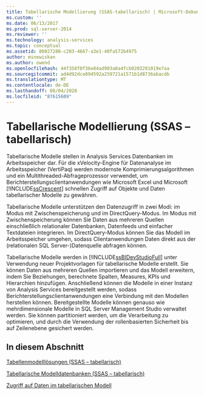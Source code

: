 ```yaml
---
title: Tabellarische Modellierung (SSAS-tabellarisch) | Microsoft-Dokumentation
ms.custom: ''
ms.date: 06/13/2017
ms.prod: sql-server-2014
ms.reviewer: ''
ms.technology: analysis-services
ms.topic: conceptual
ms.assetid: 80027288-c203-4667-a3e1-40fa572b4975
author: minewiskan
ms.author: owend
ms.openlocfilehash: 44f358f0f36e84ad903a0a4fcb0203291019e7aa
ms.sourcegitcommit: ad4d92dce894592a259721a1571b1d8736abacdb
ms.translationtype: MT
ms.contentlocale: de-DE
ms.lasthandoff: 08/04/2020
ms.locfileid: "87615609"
---
```

# <a name="tabular-modeling-ssas-tabular"></a>Tabellarische Modellierung (SSAS – tabellarisch)
  Tabellarische Modelle stellen in Analysis Services Datenbanken im Arbeitsspeicher dar. Für die xVelocity-Engine für Datenanalyse im Arbeitsspeicher (VertiPaq) werden modernste Komprimierungsalgorithmen und ein Multithreaded-Abfrageprozessor verwendet, um Berichterstellungsclientanwendungen wie Microsoft Excel und Microsoft [!INCLUDE[ssCrescent](../../includes/sscrescent-md.md)] schnellen Zugriff auf Objekte und Daten tabellarischer Modelle zu gewähren.  
  
 Tabellarische Modelle unterstützen den Datenzugriff in zwei Modi: im Modus mit Zwischenspeicherung und im DirectQuery-Modus. Im Modus mit Zwischenspeicherung können Sie Daten aus mehreren Quellen einschließlich relationaler Datenbanken, Datenfeeds und einfacher Textdateien integrieren. Im DirectQuery-Modus können Sie das Modell im Arbeitsspeicher umgehen, sodass Clientanwendungen Daten direkt aus der (relationalen SQL Server-)Datenquelle abfragen können.  
  
 Tabellarische Modelle werden in [!INCLUDE[ssBIDevStudioFull](../../includes/ssbidevstudiofull-md.md)] unter Verwendung neuer Projektvorlagen für tabellarische Modelle erstellt. Sie können Daten aus mehreren Quellen importieren und das Modell erweitern, indem Sie Beziehungen, berechnete Spalten, Measures, KPIs und Hierarchien hinzufügen. Anschließend können die Modelle in einer Instanz von Analysis Services bereitgestellt werden, sodass Berichterstellungsclientanwendungen eine Verbindung mit den Modellen herstellen können. Bereitgestellte Modelle können genauso wie mehrdimensionale Modelle in SQL Server Management Studio verwaltet werden. Sie können partitioniert werden, um die Verarbeitung zu optimieren, und durch die Verwendung der rollenbasierten Sicherheit bis auf Zeilenebene gesichert werden.  
  
## <a name="in-this-section"></a>In diesem Abschnitt  
 [Tabellenmodelllösungen &#40;SSAS – tabellarisch&#41;](../tabular-model-solutions-ssas-tabular.md)  
  
 [Tabellarische Modelldatenbanken &#40;SSAS – tabellarisch&#41;](tabular-model-databases-ssas-tabular.md)  
  
 [Zugriff auf Daten im tabellarischen Modell](tabular-model-data-access.md)  
  
  
